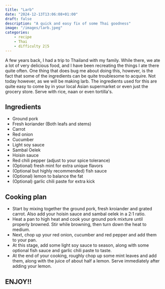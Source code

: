 ```yaml
---
title: "Larb"
date: "2024-12-13T13:06:08+01:00"
draft: false
description: "A quick and easy fix of some Thai goodness"
image: "/images/larb.jpeg"
categories: 
    - recipe
    - Thai
    - difficulty 2|5
---
```


A few years back, I had a trip to Thailand with my family. While there, we ate a lot of very delicious food, and I have been recreating the things I ate there quite often.
One thing that does bug me about doing this, however, is the fact that some of the ingredients can be quite troublesome to acquire. Not today however, as we will be making larb.
The ingredients used for this are quite easy to come by in your local Asian supermarket or even just the grocery store. Serve with rice, naan or even tortilla's. 

## Ingredients

- Ground pork
- Fresh koriander (Both leafs and stems)
- Carrot
- Red onion
- Cucumber
- Light soy sauce
- Sambal Oelek
- Hoisin sauce
- Red chili pepper (adjust to your spice tolerance)
- (Optional) fresh mint for extra unique flavors
- (Optional but highly recommended) fish sauce
- (Optional) lemon to balance the fat
- (Optional) garlic chili paste for extra kick

## Cooking plan

- Start by mixing together the ground pork, fresh kroiander and grated carrot. Also add your hoisin sauce and sambal oelek in a 2:1 ratio. 
- Heat a pan to high heat and cook your ground pork mixture until properly browned. Stir while browning, then turn down the heat to medium. 
- Next, chop up your red onion, cucumber and red pepper and add them to your pan.  
- At this stage, add some light soy sauce to season, along with some optional fish sauce and garlic chili paste to taste. 
- At the end of your cooking, roughly chop up some mint leaves and add them, along with the juice of about half a lemon. Serve immediately after adding your lemon. 

## ENJOY!!
